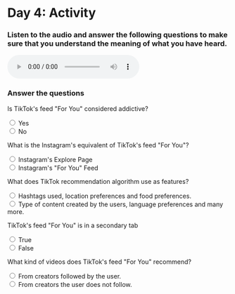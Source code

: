 # Day 4: Activity

### Listen to the audio and answer the following questions to make sure that you understand the meaning of what you have heard.

<audio controls>
  <source src="./Audio01.mp3" type="audio/mpeg">
  Your browser does not support the audio element.
</audio>

### Answer the questions

Is TikTok's feed "For You" considered addictive?

<input type="radio"/> Yes <br> 
<input type="radio"/> No <br> 


What is the Instagram's equivalent of TikTok's feed "For You"?

<input type="radio"/> Instagram's Explore Page <br> 
<input type="radio"/> Instagram's "For You" Feed <br> 


What does TikTok recommendation algorithm use as features?

<input type="radio"/> Hashtags used, location preferences and food preferences. <br> 
<input type="radio"/> Type of content created by the users, language preferences and many more. <br> 

TikTok's feed "For You" is in a secondary tab

<input type="radio"/> True <br>
<input type="radio"/> False <br>

What kind of videos does TikTok's feed "For You" recommend?

<input type="radio"/> From creators followed by the user. <br>
<input type="radio"/> From creators the user does not follow. <br>